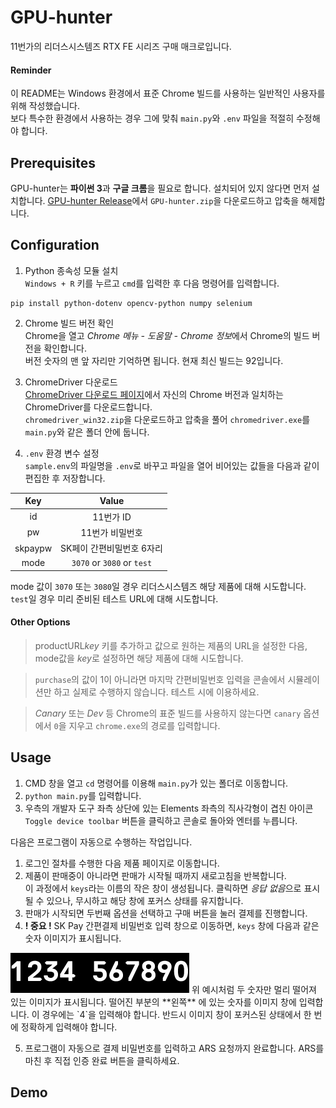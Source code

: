# GPU-hunter
11번가의 리더스시스템즈 RTX FE 시리즈 구매 매크로입니다.
#### Reminder
이 README는 Windows 환경에서 표준 Chrome 빌드를 사용하는 일반적인 사용자를 위해 작성했습니다.  
보다 특수한 환경에서 사용하는 경우 그에 맞춰 `main.py`와 `.env` 파일을 적절히 수정해야 합니다.

## Prerequisites
GPU-hunter는 **파이썬 3**과 **구글 크롬**을 필요로 합니다. 설치되어 있지 않다면 먼저 설치합니다.
[GPU-hunter Release](https://github.com/luftaquila/Web-Automation/releases/tag/1.0)에서 `GPU-hunter.zip`을 다운로드하고 압축을 해제합니다.

## Configuration
1. Python 종속성 모듈 설치  
`Windows + R` 키를 누르고 `cmd`를 입력한 후 다음 명령어를 입력합니다.  
```
pip install python-dotenv opencv-python numpy selenium
```

2. Chrome 빌드 버전 확인  
Chrome을 열고 *Chrome 메뉴 - 도움말 - Chrome 정보*에서 Chrome의 빌드 버전을 확인합니다.  
버전 숫자의 맨 앞 자리만 기억하면 됩니다. 현재 최신 빌드는 92입니다.

3. ChromeDriver 다운로드  
[ChromeDriver 다운로드 페이지](https://chromedriver.chromium.org/downloads)에서 자신의 Chrome 버전과 일치하는 ChromeDriver를 다운로드합니다.  
`chromedriver_win32.zip`을 다운로드하고 압축을 풀어 `chromedriver.exe`를 `main.py`와 같은 폴더 안에 둡니다.

4. `.env` 환경 변수 설정  
`sample.env`의 파일명을 `.env`로 바꾸고 파일을 열어 비어있는 값들을 다음과 같이 편집한 후 저장합니다.

|Key|Value|
|:-:|:---:|
|id|11번가 ID|
|pw|11번가 비밀번호|
|skpaypw|SK페이 간편비밀번호 6자리|
|mode|`3070` or `3080` or `test`|

mode 값이 `3070` 또는 `3080`일 경우 리더스시스템즈 해당 제품에 대해 시도합니다.  
`test`일 경우 미리 준비된 테스트 URL에 대해 시도합니다.
#### Other Options
> productURL*key* 키를 추가하고 값으로 원하는 제품의 URL을 설정한 다음, mode값을 *key*로 설정하면 해당 제품에 대해 시도합니다.

> `purchase`의 값이 1이 아니라면 마지막 간편비밀번호 입력을 콘솔에서 시뮬레이션만 하고 실제로 수행하지 않습니다. 테스트 시에 이용하세요.

> *Canary* 또는 *Dev* 등 Chrome의 표준 빌드를 사용하지 않는다면 `canary` 옵션에서 `0`을 지우고 `chrome.exe`의 경로를 입력합니다.

## Usage
1. CMD 창을 열고 `cd` 명령어를 이용해 `main.py`가 있는 폴더로 이동합니다.  
2. `python main.py`를 입력합니다.  
3. 우측의 개발자 도구 좌측 상단에 있는 Elements 좌측의 직사각형이 겹친 아이콘 `Toggle device toolbar` 버튼을 클릭하고 콘솔로 돌아와 엔터를 누릅니다.

다음은 프로그램이 자동으로 수행하는 작업입니다.
1. 로그인 절차를 수행한 다음 제품 페이지로 이동합니다.  
2. 제품이 판매중이 아니라면 판매가 시작될 때까지 새로고침을 반복합니다.  
이 과정에서 `keys`라는 이름의 작은 창이 생성됩니다. 클릭하면 *응답 없음*으로 표시될 수 있으나, 무시하고 해당 창에 포커스 상태를 유지합니다.
3. 판매가 시작되면 두번째 옵션을 선택하고 구매 버튼을 눌러 결제를 진행합니다.  
4. **! 중요 !** SK Pay 간편결제 비밀번호 입력 창으로 이동하면, `keys` 창에 다음과 같은 숫자 이미지가 표시됩니다.
<img src='skpay/ex.jpg'>
  위 예시처럼 두 숫자만 멀리 떨어져 있는 이미지가 표시됩니다. 떨어진 부분의 **왼쪽** 에 있는 숫자를 이미지 창에 입력합니다.  
  이 경우에는 `4`을 입력해야 합니다. 반드시 이미지 창이 포커스된 상태에서 한 번에 정확하게 입력해야 합니다.

5. 프로그램이 자동으로 결제 비밀번호를 입력하고 ARS 요청까지 완료합니다. ARS를 마친 후 직접 인증 완료 버튼을 클릭하세요.

## Demo
